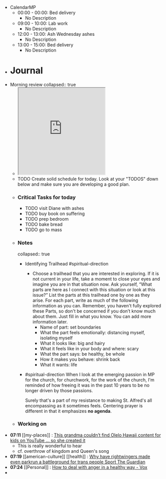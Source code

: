 - CalendarMP
	- 00:00 - 00:00: Bed delivery
		- No Description
	- 09:00 - 10:00: Lab work
		- No Description
	- 12:00 - 13:00: Ash Wednesday ashes
		- No Description
	- 13:00 - 15:00: Bed delivery
		- No Description
- # Journal
- Morning review
  collapsed:: true
	- <iframe src="https://indify.co/widgets/live/quotes/l2NrY3j6Da1wFFEXeu8l" style="height:275px;width:275px" title="Iframe Example"></iframe>
	- TODO Create solid schedule for today.  Look at your "TODOS" down below and make sure you are developing a good plan.
	- ### Critical Tasks for today
		- TODO visit Diane with ashes
		- TODO buy book on suffering
		- TODO prep bedroom
		- TODO bake bread
		- TODO go to mass
	- ### Notes
	  collapsed:: true
		- Identifying Trailhead #spiritual-direction
			- Choose a trailhead that you are interested in exploring. If it is not current in your life, take a moment to close your eyes and imagine you are in that situation now. Ask yourself, “What parts are here as I connect with this situation or look at this issue?” List the parts at this trailhead one by one as they arise. For each part, write as much of the following information as you can. Remember, you haven't fully explored these Parts, so don't be concerned if you don’t know much about them. Just fill in what you know. You can add more information later.
				- Name of part: set boundaries
				- What the part feels emotionally: distancing myself, isolating myself
				- What it looks like: big and hairy
				- What it feels like in your body and where: scary
				- What the part says: be healthy, be whole
				- How it makes you behave: shrink back
				- What it wants: life
		- #spiritual-direction When I look at the emerging passion in MP for the church, for churchwork, for the work of the church, I'm reminded of how freeing it was in the past 10 years to be no longer driven by those passions. 
		  
		  Surely that's a part of my resistance to making St. Alfred's all encompassing as it sometimes feels. Centering prayer is different in that it emphasizes **no agenda**.
	- ### Working on
- **07:11** [[my-places]] : [This grandma couldn’t find Olelo Hawaii content for kids on YouTube ... so she created it](https://www.hawaiinewsnow.com/2024/02/14/meet-creators-behind-youtube-channel-thats-educating-keiki-about-olelo-hawaii/)
	- This is really wonderful to hear
	- cf. overthrow of kingdom and Queen's song
- **07:19** [[american-culture]] [[health]] : [Why have rightwingers made even parkrun a battleground for trans people  Sport  The Guardian](https://www.theguardian.com/sport/2024/feb/14/why-have-rightwingers-made-even-parkrun-a-battleground-for-trans-people)
- **07:24** [[Personal]] : [How to deal with anger in a healthy way - Vox](https://www.vox.com/the-highlight/24034907/use-anger-productively-motivation-problem-solving)
-